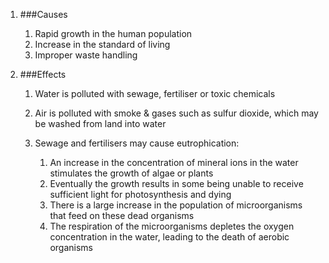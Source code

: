 1. ###Causes

    1. Rapid growth in the human population
    2. Increase in the standard of living
    3. Improper waste handling
2. ###Effects

    1. Water is polluted with sewage, fertiliser or toxic chemicals
    2. Air is polluted with smoke & gases such as sulfur dioxide, which may be washed from land into water
    3. Sewage and fertilisers may cause eutrophication:

        1. An increase in the concentration of mineral ions in the water stimulates the growth of algae or plants
        2. Eventually the growth results in some being unable to receive sufficient light for photosynthesis and dying
        3. There is a large increase in the population of microorganisms that feed on these dead organisms
        4. The respiration of the microorganisms depletes the oxygen concentration in the water, leading to the death of aerobic organisms
